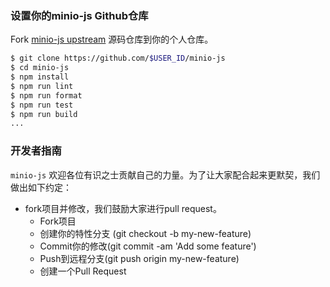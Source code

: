 ### 设置你的minio-js Github仓库
Fork [minio-js upstream](https://github.com/minio/minio-js/fork) 源码仓库到你的个人仓库。

```bash
$ git clone https://github.com/$USER_ID/minio-js
$ cd minio-js
$ npm install
$ npm run lint
$ npm run format
$ npm run test
$ npm run build
...
```

###  开发者指南

``minio-js`` 欢迎各位有识之士贡献自己的力量。为了让大家配合起来更默契，我们做出如下约定：

* fork项目并修改，我们鼓励大家进行pull request。
    - Fork项目
    - 创建你的特性分支 (git checkout -b my-new-feature)
    - Commit你的修改(git commit -am 'Add some feature')
    - Push到远程分支(git push origin my-new-feature)
    - 创建一个Pull Request
